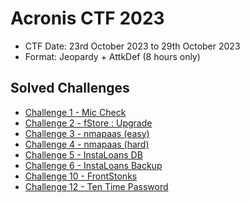 # Acronis CTF 2023
- CTF Date: 23rd October 2023 to 29th October 2023
- Format: Jeopardy + AttkDef (8 hours only)

## Solved Challenges
- [Challenge 1 - Mic Check](./mic-check)
- [Challenge 2 - fStore : Upgrade](./fstore-upgrade)
- [Challenge 3 - nmapaas (easy)](./nmapaas-easy)
- [Challenge 4 - nmapaas (hard)](./nmapaas-hard)
- [Challenge 5 - InstaLoans DB](./instaloans-db)
- [Challenge 6 - InstaLoans Backup](./instaloans-backup)
- [Challenge 10 - FrontStonks](./frontstonks)
- [Challenge 12 - Ten Time Password](./tentimepasswd/)